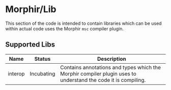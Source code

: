 # Morphir/Lib

This section of the code is intended to contain libraries which can be used within actual code uses the Morphir `msc` compiler plugin.

## Supported Libs

| Name    | Status     | Description                                                                                                                                         |
| ------- | ---------- | --------------------------------------------------------------------------------------------------------------------------------------------------- |
| interop | Incubating | Contains annotations and types which the Morphir compiler plugin uses to understand the code it is compiling.                                       |
